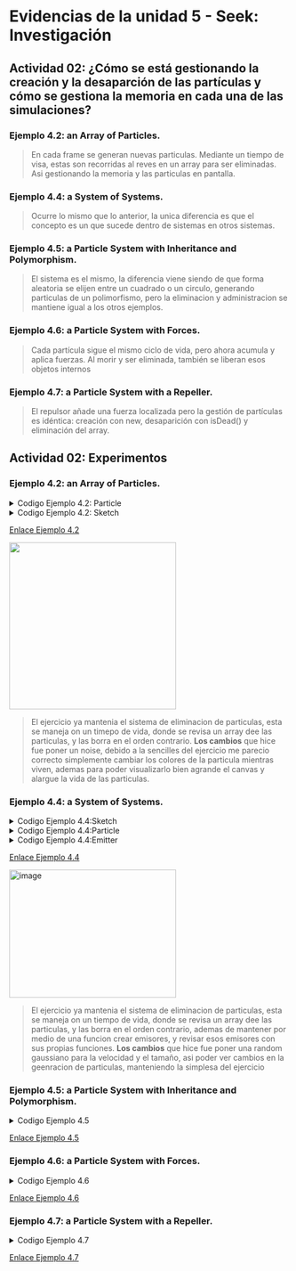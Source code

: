 # Evidencias de la unidad 5 - Seek: Investigación
## Actividad 02: ¿Cómo se está gestionando la creación y la desaparción de las partículas y cómo se gestiona la memoria en cada una de las simulaciones?

### Ejemplo 4.2: an Array of Particles.
> En cada frame se generan nuevas particulas. Mediante un tiempo de visa, estas son recorridas al reves en un array para ser eliminadas. Asi gestionando la memoria y las particulas en pantalla.
>

### Ejemplo 4.4: a System of Systems.
> Ocurre lo mismo que lo anterior, la unica diferencia es que el concepto es un que sucede dentro de sistemas en otros sistemas.
>

### Ejemplo 4.5: a Particle System with Inheritance and Polymorphism.
> El sistema es el mismo, la diferencia viene siendo de que forma aleatoria se elijen entre un cuadrado o un circulo, generando particulas de un polimorfismo, pero la eliminacion y administracion se mantiene igual a los otros ejemplos.
>

### Ejemplo 4.6: a Particle System with Forces.
> Cada partícula sigue el mismo ciclo de vida, pero ahora acumula y aplica fuerzas. Al morir y ser eliminada, también se liberan esos objetos internos
>

### Ejemplo 4.7: a Particle System with a Repeller.
> El repulsor añade una fuerza localizada pero la gestión de partículas es idéntica: creación con new, desaparición con isDead() y eliminación del array.
>

## Actividad 02: Experimentos
### Ejemplo 4.2: an Array of Particles.
<details>
  <summary>Codigo Ejemplo 4.2: Particle</summary>
  
```js
class Particle {
  constructor(x, y) {
    this.position = createVector(x, y);
    this.acceleration = createVector(0, 0);
    this.velocity = createVector(random(-1, 1), random(-1, 0));
    this.lifespan = 400.0;

    this.noiseOffset = random(10); 
  }

  run() {
    let gravity = createVector(0, 0.05);
    this.applyForce(gravity);
    this.update();
    this.show();
  }

  applyForce(force) {
    this.acceleration.add(force);
  }

  update() {
    this.velocity.add(this.acceleration);
    this.position.add(this.velocity);
    this.lifespan -= 2;
    this.acceleration.mult(0);
  }

  show() {
    colorMode(HSB, 255); 
    stroke(0, this.lifespan);
    strokeWeight(2);
    
    let n = noise(this.noiseOffset + (255 - this.lifespan) * 0.02);
    let hue = map(n, 0, 1, 0, 255);

    fill(hue, 200, 255, this.lifespan);
    circle(this.position.x, this.position.y, 8);

    colorMode(RGB, 255); 
  }

  isDead() {
    return this.lifespan < 0.0;
  }
}
```
</details>

<details>
  <summary>Codigo Ejemplo 4.2: Sketch</summary>
  
```js
// The Nature of Code
// Daniel Shiffman
// http://natureofcode.com

let particles = [];

function setup() {
  createCanvas(700, 900);
}

function draw() {
  background(255);
  particles.push(new Particle(width / 2, 20));

  // Looping through backwards to delete
  for (let i = particles.length - 1; i >= 0; i--) {
    let particle = particles[i];
    particle.run();
    if (particle.isDead()) {
      //remove the particle
      particles.splice(i, 1);
    }
  }
}
```
</details>


[Enlace Ejemplo 4.2](https://editor.p5js.org/danipipe344/full/ToGpPGcIy)

<img width="300" src="https://github.com/user-attachments/assets/15630ac2-19b9-4e8b-a7f7-5c9f46465e9f" />

> El ejercicio ya mantenia el sistema de eliminacion de particulas, esta se maneja on un timepo de vida, donde se revisa un array dee las particulas, y las borra en el orden contrario. **Los cambios** que hice fue poner un noise, debido a la sencilles del ejercicio me parecio correcto simplemente cambiar los colores de la particula mientras viven, ademas para poder visualizarlo bien agrande el canvas y alargue la vida de las particulas.
>


### Ejemplo 4.4: a System of Systems.

<details>
  <summary>Codigo Ejemplo 4.4:Sketch</summary>
  
```js
// The Nature of Code
// Daniel Shiffman
// http://natureofcode.com

// Particles are generated each cycle through draw(),
// fall with gravity and fade out over time
// A ParticleSystem object manages a variable size
// list of particles.

// an array of ParticleSystems
let emitters = [];

function setup() {
  createCanvas(640, 240);
  let text = createP("click to add particle systems");
}

function draw() {
  background(255);
  for (let emitter of emitters) {
    emitter.run();
    emitter.addParticle();
  }
}

function mousePressed() {
  emitters.push(new Emitter(mouseX, mouseY));
}
```
</details>

<details>
  <summary>Codigo Ejemplo 4.4:Particle</summary>
  
```js
// The Nature of Code
// Daniel Shiffman
// http://natureofcode.com

// Simple Particle System

// A simple Particle class

class Particle {
  constructor(x, y) {
    this.position = createVector(x, y);
    this.acceleration = createVector(0, 0);
    
    let vx = randomGaussian(0, 1); 
    let vy = randomGaussian(-1, 0.5);
    
    this.velocity = createVector(vx, vy);
    
    this.lifespan = 255.0;
    this.size = constrain(randomGaussian(8, 2), 4, 12);
  }

  run() {
    let gravity = createVector(0, 0.05);
    this.applyForce(gravity);
    this.update();
    this.show();
  }

  applyForce(force) {
    this.acceleration.add(force);
  }

  // Method to update position
  update() {
    this.velocity.add(this.acceleration);
    this.position.add(this.velocity);
    this.lifespan -= 2;
    this.acceleration.mult(0);
  }

  // Method to display
  show() {
    stroke(0, this.lifespan);
    strokeWeight(2);
    fill(127, this.lifespan);
    circle(this.position.x, this.position.y, this.size);
  }

  // Is the particle still useful?
  isDead() {
    return this.lifespan < 0.0;
  }
}

```
</details>

<details>
  <summary>Codigo Ejemplo 4.4:Emitter</summary>
  
```js
// The Nature of Code
// Daniel Shiffman
// http://natureofcode.com

class Emitter {
  constructor(x, y) {
    this.origin = createVector(x, y);
    this.particles = [];
  }

  addParticle() {
    this.particles.push(new Particle(this.origin.x, this.origin.y));
  }

  run() {
    // Looping through backwards to delete
    for (let i = this.particles.length - 1; i >= 0; i--) {
      this.particles[i].run();
      if (this.particles[i].isDead()) {
        // Remove the particle
        this.particles.splice(i, 1);
      }
    }

    // Run every particle
    // ES6 for..of loop
    // https://developer.mozilla.org/en-US/docs/Web/JavaScript/Reference/Statements/for...of
    // https://www.youtube.com/watch?v=Y8sMnRQYr3c
    // for (let particle of this.particles) {
    //   particle.run();
    // }

    // Filter removes any elements of the array that do not pass the test
    // I am also using ES6 arrow snytax
    // https://developer.mozilla.org/en-US/docs/Web/JavaScript/Reference/Functions/Arrow_functions
    // https://www.youtube.com/watch?v=mrYMzpbFz18
    // this.particles = this.particles.filter(particle => !particle.isDead());

    // Without ES6 arrow code would look like:
    // this.particles = this.particles.filter(function(particle) {
    //   return !particle.isDead();
    // });
  }
}

```
</details>

[Enlace Ejemplo 4.4](https://editor.p5js.org/danipipe344/full/PWvI6aHJl)

<img width="300" height="230" alt="image" src="https://github.com/user-attachments/assets/4297a61f-d75d-46ca-850c-630776878259" />

> El ejercicio ya mantenia el sistema de eliminacion de particulas, esta se maneja on un tiempo de vida, donde se revisa un array dee las particulas, y las borra en el orden contrario, ademas de mantener por medio de una funcion crear emisores, y revisar esos emisores con sus propias funciones. **Los cambios** que hice fue poner una random gaussiano para la velocidad y el tamaño, asi poder ver cambios en la geenracion de particulas, manteniendo la simplesa del ejercicio
>

### Ejemplo 4.5: a Particle System with Inheritance and Polymorphism.

<details>
  <summary>Codigo Ejemplo 4.5</summary>
  
```js
```
</details>

[Enlace Ejemplo 4.5](https://chatgpt.com/c/68cb4dfd-4c20-8323-9e93-d28596440a84)

### Ejemplo 4.6: a Particle System with Forces.

<details>
  <summary>Codigo Ejemplo 4.6</summary>
  
```js
```
</details>

[Enlace Ejemplo 4.6](https://chatgpt.com/c/68cb4dfd-4c20-8323-9e93-d28596440a84)

### Ejemplo 4.7: a Particle System with a Repeller.

<details>
  <summary>Codigo Ejemplo 4.7</summary>
  
```js
```
</details>

[Enlace Ejemplo 4.7](https://chatgpt.com/c/68cb4dfd-4c20-8323-9e93-d28596440a84)



